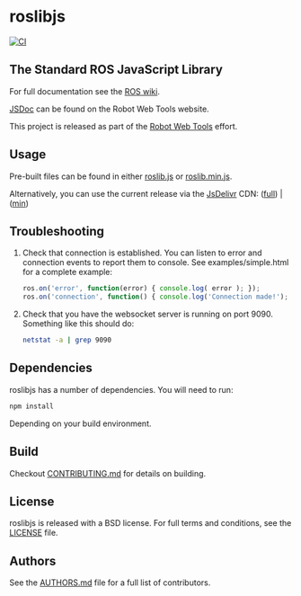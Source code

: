 # roslibjs

[![CI](https://github.com/RobotWebTools/roslibjs/actions/workflows/main.yml/badge.svg)](https://github.com/RobotWebTools/roslibjs/actions/workflows/main.yml)

## The Standard ROS JavaScript Library

For full documentation see the [ROS wiki](http://wiki.ros.org/roslibjs).

[JSDoc](https://robotwebtools.github.io/roslibjs) can be found on the Robot Web Tools website.

This project is released as part of the [Robot Web Tools](https://robotwebtools.github.io/) effort.

## Usage

Pre-built files can be found in either [roslib.js](build/roslib.js) or [roslib.min.js](build/roslib.min.js).

Alternatively, you can use the current release via the [JsDelivr](https://www.jsdelivr.com/) CDN: ([full](https://cdn.jsdelivr.net/npm/roslib@1/build/roslib.js)) | ([min](https://cdn.jsdelivr.net/npm/roslib@1/build/roslib.min.js))

## Troubleshooting

1. Check that connection is established. You can listen to error and
   connection events to report them to console. See
   examples/simple.html for a complete example:

   ```js
   ros.on('error', function(error) { console.log( error ); });
   ros.on('connection', function() { console.log('Connection made!'); });
   ```

2. Check that you have the websocket server is running on
   port 9090. Something like this should do:

   ```bash
   netstat -a | grep 9090
   ```

## Dependencies

roslibjs has a number of dependencies. You will need to run:

```bash
npm install
```

Depending on your build environment.

## Build

Checkout [CONTRIBUTING.md](CONTRIBUTING.md) for details on building.

## License

roslibjs is released with a BSD license. For full terms and conditions, see the [LICENSE](LICENSE) file.

## Authors

See the [AUTHORS.md](AUTHORS.md) file for a full list of contributors.
